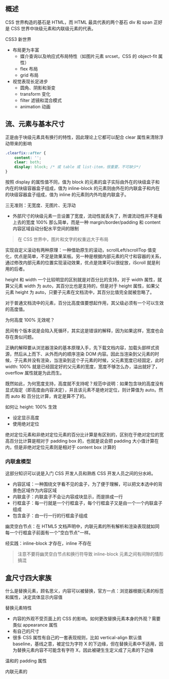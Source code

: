 ## 概述
CSS 世界构造的基石是 HTML，而 HTML 最具代表的两个基石 div 和 span 正好是 CSS 世界中块级元素和内联级元素的代表。

CSS3 新世界
* 布局更为丰富
  * 媒介查询以及响应式布局特性（如图片元素 srcset，CSS 的 object-fit 属性）
  * flex 布局
  * grid 布局
* 视觉表现长足进步
  * 圆角、阴影和渐变
  * transform 变化
  * filter 滤镜和混合模式
  * animation 动画

## 流、元素与基本尺寸
正是由于块级元素具有换行的特性，因此理论上它都可以配合 clear 属性来清除浮动带来的影响
```css
.clearfix::after {
    content: '';
    clear: both;
    display: block; /* 或 table 或 list-item，很重要，不可缺少*/
}
```

按照 display 的属性值不同，值为 block 的元素的盒子实际由外在的块级盒子和内在的块级容器盒子组成，值为 inline-block 的元素则由外在的内联盒子和内在的块级容器盒子组成，值为 inline 的元素则内外均是内联盒子。

三无准则：无宽度、无图片、无浮动
* 外部尺寸的块级元素一旦设置了宽度，流动性就丢失了，所谓流动性并不是看上去的宽度 100% 那么简单，而是一种 margin/border/padding 和 content 内容区域自动分配水平空间的限制

> 在 CSS 世界中，图片和文字的权重远大于布局

实现自定义滚动有两种原理：一种借助原生的滚动，scrollLeft/scrollTop 值变化，优点是简单，不足是效果呆板。另一种是根据内部元素的尺寸和容器的关系，通过修改内部元素的位置实现滚动效果，优点是效果可以很绽放，iScroll 就是利用的后者。

height 和 width 一个比较明显的区别就是对百分比的支持，对于 width 属性，就算父元素 width 为 auto，其百分比也是支持的，但是对于 height 属性，如果父元素 height 为 auto，只要子元素在文档流中，其百分比值完全就被忽略了。

对于普通文档流中的元素，百分比高度值要想起作用，其父级必须有一个可以生效的高度值。

为何高度 100% 无效呢？

民间有个版本说是会陷入死循环，其实这是错误的解释，因为如果这样，宽度也会存在类似问题。

正确的解释要从浏览器渲染的基本原理入手，先下载文档内容，加载头部样式资源，然后从上而下、从外而内的顺序渲染 DOM 内容。因此当渲染到父元素的时候，子元素并没有渲染，当渲染到这个子元素的时候，父元素宽度已经固定，此时 width: 100% 就是已经固定好的父元素的宽度，宽度不够怎么办，溢出就好了，overflow 属性就是为此而生。

既然如此，为何宽度支持，高度就不支持呢？规范中说明：如果包含块的高度没有显式指定（即高度由内容决定），并且该元素不是绝对定位，则计算值为 auto。然而 auto 和 百分比计算，肯定是算不了的。

如何让 height: 100% 生效
* 设定显示高度
* 使用绝对定位

绝对定位元素和非绝对定位元素的百分比计算是有区别的，区别在于绝对定位的宽高百分比计算是相对于 padding box 的，也就是说会把 padding 大小值计算在内，但是非绝对定位元素则是相对于 content box 计算的

### 内联盒模型
这部分知识可以说是入门 CSS 开发人员和熟练 CSS 开发人员之间的分水岭。
* 内容区域：一种围绕文字看不见的盒子，为了便于理解，可以把文本选中的背景色区域作为内容区域
* 内联盒子：内联盒子不会让内容成块显示，而是排成一行
* 行框盒子：每一行就是一个行框盒子，每个行框盒子又是由一个一个内联盒子组成
* 包含盒子：由一行一行的行框盒子组成

幽灵空白节点：在 HTML5 文档声明中，内联元素的所有解析和渲染表现就如同每一个行框盒子前面有一个"空白节点"一样。

经实践：inline-block 才存在，inline 不存在

> 注意不要将幽灵空白节点和换行符导致 inline-block 元素之间有间隙的情形搞混

## 盒尺寸四大家族
什么是替换元素，顾名思义，内容可以被替换，官方一点：浏览器根据元素的标签和属性，决定具体显示内容值

替换元素特性
* 内容的外观不受页面上的 CSS 的影响。如何更改替换元素本身的外观？需要类似 appearance 属性
* 有自己的尺寸
* 很多 CSS 属性有自己的一套表现规则，比如 vertical-align 默认值 baseline，基线之意，被定位为字符 X 的下边缘，但在替换元素中不适用，因为替换元素内容不可能含有字符 X，因此被硬生生定义成了元素的下边缘

温和的 padding 属性

内联元素的